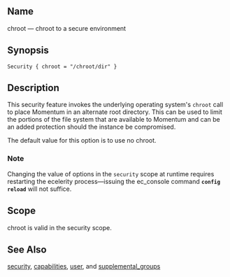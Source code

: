 <a name="conf.ref.chroot"></a>
## Name

chroot — chroot to a secure environment

## Synopsis

`Security { chroot = "/chroot/dir" }`

<a name="idp23843264"></a>
## Description

This security feature invokes the underlying operating system's `chroot` call to place Momentum in an alternate root directory. This can be used to limit the portions of the file system that are available to Momentum and can be an added protection should the instance be compromised.

The default value for this option is to use no chroot.

### Note

Changing the value of options in the `security` scope at runtime requires restarting the ecelerity process—issuing the ec_console command **`config reload`**         will not suffice.

<a name="idp23848224"></a>
## Scope

chroot is valid in the security scope.

<a name="idp23850048"></a>
## See Also

[security](conf.ref.security.php "security"), [capabilities](conf.ref.capabilities.php "capabilities"), [user](conf.ref.user.php "user"), and [supplemental_groups](conf.ref.supplemental_groups.php "supplemental_groups")
